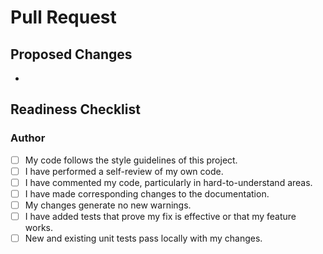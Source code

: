 # Pull Request

<!--
PR titles should follow the Conventional Commits specification.
Examples: "feat: Add new API client for trade data", "fix: Correct VWAP calculation"
This title will be used to generate the changelog upon release.
-->

## Proposed Changes

<!--
- A clear and concise description of what this PR changes.
- Link to any relevant issues, e.g., "Closes #123".
-->

-

## Readiness Checklist

### Author

- [ ] My code follows the style guidelines of this project.
- [ ] I have performed a self-review of my own code.
- [ ] I have commented my code, particularly in hard-to-understand areas.
- [ ] I have made corresponding changes to the documentation.
- [ ] My changes generate no new warnings.
- [ ] I have added tests that prove my fix is effective or that my feature works.
- [ ] New and existing unit tests pass locally with my changes.
